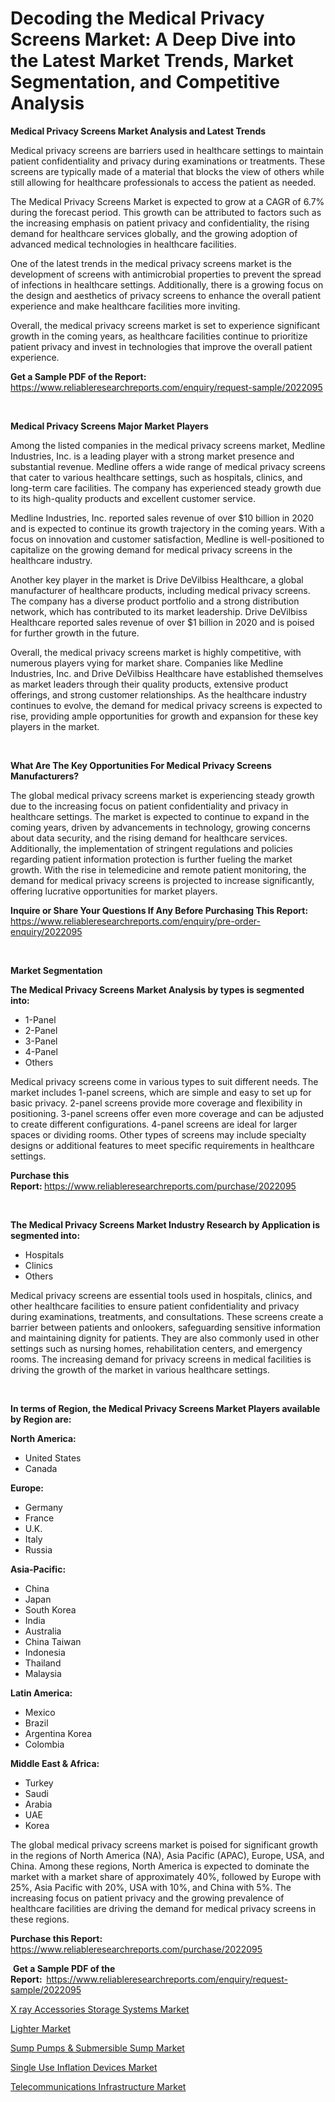 <p><h1>Decoding the Medical Privacy Screens Market: A Deep Dive into the Latest Market Trends, Market Segmentation, and Competitive Analysis</h1></p><p><strong>Medical Privacy Screens Market Analysis and Latest Trends</strong></p>
<p><p>Medical privacy screens are barriers used in healthcare settings to maintain patient confidentiality and privacy during examinations or treatments. These screens are typically made of a material that blocks the view of others while still allowing for healthcare professionals to access the patient as needed.</p><p>The Medical Privacy Screens Market is expected to grow at a CAGR of 6.7% during the forecast period. This growth can be attributed to factors such as the increasing emphasis on patient privacy and confidentiality, the rising demand for healthcare services globally, and the growing adoption of advanced medical technologies in healthcare facilities.</p><p>One of the latest trends in the medical privacy screens market is the development of screens with antimicrobial properties to prevent the spread of infections in healthcare settings. Additionally, there is a growing focus on the design and aesthetics of privacy screens to enhance the overall patient experience and make healthcare facilities more inviting.</p><p>Overall, the medical privacy screens market is set to experience significant growth in the coming years, as healthcare facilities continue to prioritize patient privacy and invest in technologies that improve the overall patient experience.</p></p>
<p><strong>Get a Sample PDF of the Report:&nbsp;</strong> <a href="https://www.reliableresearchreports.com/enquiry/request-sample/2022095">https://www.reliableresearchreports.com/enquiry/request-sample/2022095</a></p>
<p>&nbsp;</p>
<p><strong>Medical Privacy Screens Major Market Players</strong></p>
<p><p>Among the listed companies in the medical privacy screens market, Medline Industries, Inc. is a leading player with a strong market presence and substantial revenue. Medline offers a wide range of medical privacy screens that cater to various healthcare settings, such as hospitals, clinics, and long-term care facilities. The company has experienced steady growth due to its high-quality products and excellent customer service.</p><p>Medline Industries, Inc. reported sales revenue of over $10 billion in 2020 and is expected to continue its growth trajectory in the coming years. With a focus on innovation and customer satisfaction, Medline is well-positioned to capitalize on the growing demand for medical privacy screens in the healthcare industry.</p><p>Another key player in the market is Drive DeVilbiss Healthcare, a global manufacturer of healthcare products, including medical privacy screens. The company has a diverse product portfolio and a strong distribution network, which has contributed to its market leadership. Drive DeVilbiss Healthcare reported sales revenue of over $1 billion in 2020 and is poised for further growth in the future.</p><p>Overall, the medical privacy screens market is highly competitive, with numerous players vying for market share. Companies like Medline Industries, Inc. and Drive DeVilbiss Healthcare have established themselves as market leaders through their quality products, extensive product offerings, and strong customer relationships. As the healthcare industry continues to evolve, the demand for medical privacy screens is expected to rise, providing ample opportunities for growth and expansion for these key players in the market.</p></p>
<p>&nbsp;</p>
<p><strong>What Are The Key Opportunities For Medical Privacy Screens Manufacturers?</strong></p>
<p><p>The global medical privacy screens market is experiencing steady growth due to the increasing focus on patient confidentiality and privacy in healthcare settings. The market is expected to continue to expand in the coming years, driven by advancements in technology, growing concerns about data security, and the rising demand for healthcare services. Additionally, the implementation of stringent regulations and policies regarding patient information protection is further fueling the market growth. With the rise in telemedicine and remote patient monitoring, the demand for medical privacy screens is projected to increase significantly, offering lucrative opportunities for market players.</p></p>
<p><strong>Inquire or Share Your Questions If Any Before Purchasing This Report:</strong> <a href="https://www.reliableresearchreports.com/enquiry/pre-order-enquiry/2022095">https://www.reliableresearchreports.com/enquiry/pre-order-enquiry/2022095</a></p>
<p>&nbsp;</p>
<p><strong>Market Segmentation</strong></p>
<p><strong>The Medical Privacy Screens Market Analysis by types is segmented into:</strong></p>
<p><ul><li>1-Panel</li><li>2-Panel</li><li>3-Panel</li><li>4-Panel</li><li>Others</li></ul></p>
<p><p>Medical privacy screens come in various types to suit different needs. The market includes 1-panel screens, which are simple and easy to set up for basic privacy. 2-panel screens provide more coverage and flexibility in positioning. 3-panel screens offer even more coverage and can be adjusted to create different configurations. 4-panel screens are ideal for larger spaces or dividing rooms. Other types of screens may include specialty designs or additional features to meet specific requirements in healthcare settings.</p></p>
<p><strong>Purchase this Report:&nbsp;</strong><a href="https://www.reliableresearchreports.com/purchase/2022095">https://www.reliableresearchreports.com/purchase/2022095</a></p>
<p>&nbsp;</p>
<p><strong>The Medical Privacy Screens Market Industry Research by Application is segmented into:</strong></p>
<p><ul><li>Hospitals</li><li>Clinics</li><li>Others</li></ul></p>
<p><p>Medical privacy screens are essential tools used in hospitals, clinics, and other healthcare facilities to ensure patient confidentiality and privacy during examinations, treatments, and consultations. These screens create a barrier between patients and onlookers, safeguarding sensitive information and maintaining dignity for patients. They are also commonly used in other settings such as nursing homes, rehabilitation centers, and emergency rooms. The increasing demand for privacy screens in medical facilities is driving the growth of the market in various healthcare settings.</p></p>
<p>&nbsp;</p>
<p><strong>In terms of Region, the Medical Privacy Screens Market Players available by Region are:</strong></p>
<p>
    <p> <strong> North America: </strong>
        <ul>
            <li>United States</li>
            <li>Canada</li>
        </ul>
        </p> 
    <p> <strong> Europe: </strong>
        <ul>
            <li>Germany</li>
            <li>France</li>
            <li>U.K.</li>
            <li>Italy</li>
            <li>Russia</li>
        </ul>
        </p> 
    <p> <strong> Asia-Pacific: </strong>
        <ul>
            <li>China</li>
            <li>Japan</li>
            <li>South Korea</li>
            <li>India</li>
            <li>Australia</li>
            <li>China Taiwan</li>
            <li>Indonesia</li>
            <li>Thailand</li>
            <li>Malaysia</li>
        </ul>
        </p> 
    <p> <strong> Latin America: </strong>
        <ul>
            <li>Mexico</li>
            <li>Brazil</li>
            <li>Argentina Korea</li>
            <li>Colombia</li>
        </ul>
        </p> 
    <p> <strong> Middle East & Africa: </strong>
        <ul>
            <li>Turkey</li>
            <li>Saudi</li>
            <li>Arabia</li>
            <li>UAE</li>
            <li>Korea</li>
        </ul>
    </p>
    </p>
<p><p>The global medical privacy screens market is poised for significant growth in the regions of North America (NA), Asia Pacific (APAC), Europe, USA, and China. Among these regions, North America is expected to dominate the market with a market share of approximately 40%, followed by Europe with 25%, Asia Pacific with 20%, USA with 10%, and China with 5%. The increasing focus on patient privacy and the growing prevalence of healthcare facilities are driving the demand for medical privacy screens in these regions.</p></p>
<p><strong>Purchase this Report: </strong><a href="https://www.reliableresearchreports.com/purchase/2022095">https://www.reliableresearchreports.com/purchase/2022095</a></p>
<p>&nbsp;<strong>Get a Sample PDF of the Report:&nbsp;&nbsp;</strong><a href="https://www.reliableresearchreports.com/enquiry/request-sample/2022095">https://www.reliableresearchreports.com/enquiry/request-sample/2022095</a></p>
<p><strong></strong></p>
<p><p><a href="https://github.com/kosella/Market-Research-Report-List-2/blob/main/x-ray-accessories-storage-systems-market.md">X ray Accessories Storage Systems Market</a></p><p><a href="https://view.publitas.com/reportprime-1/lighter-market-size-reflecting-a-forecast-till-2031-market-by-type-by-application-and-by-geography/">Lighter Market</a></p><p><a href="https://gamy-alyssum-396.notion.site/Sump-Pumps-Submersible-Sump-Market-Size-Share-Trends-Analysis-Report-By-Material-By-Type-By-E-b942da940c85411b854fd45ed8bbd17a">Sump Pumps & Submersible Sump Market</a></p><p><a href="https://github.com/nathandecarvalho/Market-Research-Report-List-2/blob/main/single-use-inflation-devices-market.md">Single Use Inflation Devices Market</a></p><p><a href="https://boundless-drawbridge-702.notion.site/Decoding-the-Telecommunications-Infrastructure-Market-A-Deep-Dive-into-the-Latest-Market-Trends-Ma-313e0ec2aed54a998dba1d62aebcfda8">Telecommunications Infrastructure Market</a></p></p>